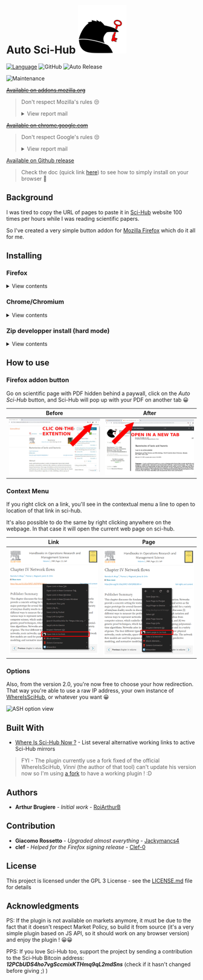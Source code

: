 # Auto Sci-Hub ![Auto Sci-Hub Logo](https://raw.githubusercontent.com/RoiArthurB/Side-Auto_Sci-Hub/master/icons/logo-128.png)

[![Language](https://img.shields.io/badge/language-JavaScript-brightgreen.svg)](https://developer.mozilla.org/en-US/docs/Web/JavaScript)
![GitHub](https://img.shields.io/github/license/RoiArthurB/Side-Auto_Sci-Hub.svg) 
![Auto Release](https://github.com/RoiArthurB/Side-Auto_Sci-Hub/workflows/Auto%20Release/badge.svg)

![Maintenance](https://img.shields.io/maintenance/yes/2021.svg)

[~~Available on addons.mozilla.org~~](https://addons.mozilla.org/en-US/firefox/addon/auto-sci-hub/)

> Don't respect Mozilla's rules 😒
> <details><summary>View report mail</summary>
> Dear contributor,
>
> We received a notification under Mozilla’s Digital Millennium Copyright Act (“DMCA”) and Trademark policy (https://www.mozilla.org/about/legal/report-infringement/) complaining of allegedly infringing activity by you on our service at https://addons.mozilla.org/en-US/firefox/addon/auto-sci-hub. We have removed or disabled access to your add-on identified by the claimant as infringing the claimant's trademark.
>
> The notice included the following report:
>
> From DeVore & DeMarco LLP:
>
> We are litigation counsel for Elsevier Inc., a leading publisher of scientific, engineering, and medical books and journals. Elsevier provides , among other things, the ScienceDirect platform, through which it distributes scientific journal articles in which it holds the copyright. In order to protect its copyright interest in those articles, Elsevier brought a civil action against a number of websites commonly known as "Sci-Hub" and "LibGen" or "Library Genesis" and their respective mirrors which engage in the large-scale infringement of those copyrights. On June 21, 2017, Elsevier obtained a judgement against those websites which, among other things, enjoined the websites, their operators, and anyone acting in concert with them, from infringing Elsevier' s copyrighted works or assisting others in doing so.
>
> We write to inform you of the presence of a number of add-ons for the Firefox web browser which are designed specifically to assist their users in infringing Elsevier 's (and other publisher') copyrights through the websites operated by the defendants in the above-mentioned civil action. We request that these extensions be removed from the Firefox Browser Add-Ons website (addons.mozilla.org) because they (1) violate the DMCA, including Section 1201 (circumvention of copyright protection systems); (2) operate in concert with the defendants in the above-mentioned civil action to violate Elsevier's copyrights in violation of the court 's order enjoining such conduct; and (3) are manifestly in violation of Mozilla's Conditions of Use (https://www.mozilla.om:/enUS/about/legal /acceptable-useD which expressly prohibit, among other things, illegal content and content which violates the copyright or other intellectual property rights of others. We therefore request that the following add-ons be promptly removed.
> </details>

[~~Available on chrome.google.com~~](https://chrome.google.com/webstore/detail/auto-sci-hub/nlogbpfgpkffmombiknfdoogphkimmmd/related?hl=en-US&authuser=0) 

> Don't respect Google's rules 😒
>
> <details><summary>View report mail</summary>
> Dear developer,
> 
> Your Google Chrome item "Auto Sci-Hub" with the ID nlogbpfgpkffmombiknfdoogphkimmmd did not comply with our rules and has been removed from the Chrome Web Store.
> 
> Your item did not comply with the following section of our Program Rules :
> 
> "Content Rules"
> 
> * We do not authorize products or services that facilitate unauthorized access to the content of websites that bypass paywalls.
> 
> 
> Once your item complies with the Chrome Web Store rules, you will be able to request that it be republished on the Chrome Web Store Developer Dashboard. Before publishing it again, we will check if it is compliant.
> 
> Please respond to this email if you have any questions about its content. The Chrome Web Store Developer Support team will contact you to follow up on your request.
> 
> 
> Important Note :
> 
> Repeated or harmful non-compliance with the Chrome Web Store rules can lead to suspension of your developer account or banning from using the Chrome Web Store platform.
> 
> It may also lead to the suspension of related Google services associated with your Google Account.
> 
> 
> Sincerely,
> 
> Chrome Web Store Developer Support
> </details>

[Available on Github release](https://github.com/RoiArthurB/Side-Auto_Sci-Hub/releases/latest)

> Check the doc (quick link [here](https://roiarthurb.github.io/Side-Auto_Sci-Hub/#installing)) to see how to simply install on your browser 🐻

## Background

I was tired to copy the URL of pages to paste it in [Sci-Hub](https://en.wikipedia.org/wiki/Sci-Hub) website 100 times per hours while I was reading scientific papers. 

So I've created a very simple button addon for [Mozilla Firefox](https://www.mozilla.org/en-US/firefox/) which do it all for me.

## Installing

### Firefox

<details>
  <summary>View contents</summary>
  <ol>
    <li>Download the <code>.xpi</code> file from the <a href="https://github.com/RoiArthurB/Side-Auto_Sci-Hub/releases">latest release</a></li>
    <li>Click the <em>Continue to install</em> pop-up button</li>
    <li>Enjoy the plugin <g-emoji class="g-emoji" alias="bear" fallback-src="https://github.githubassets.com/images/icons/emoji/unicode/1f43b.png"><img class="emoji" alt="bear" src="https://github.githubassets.com/images/icons/emoji/unicode/1f43b.png" width="20" height="20"></g-emoji></li>
  </ol>
</details>
  
### Chrome/Chromium

<details>
  <summary>View contents</summary>
  <ol>
    <li>Download the <code>.crx</code> file from the <a href="https://github.com/RoiArthurB/Side-Auto_Sci-Hub/releases">latest release</a></li>
    <li>Open the chrome://extensions/ link</li>
    <li>Enable the <code>Developer Mode</code></li>
    <li>Drag and drop the downloaded crx file in the browser window</li>
    <li>Click the <em>Add extension</em> pop-up button</li>
    <li>Enjoy the plugin <g-emoji class="g-emoji" alias="bear" fallback-src="https://github.githubassets.com/images/icons/emoji/unicode/1f43b.png"><img class="emoji" alt="bear" src="https://github.githubassets.com/images/icons/emoji/unicode/1f43b.png" width="20" height="20"></g-emoji></li>
  </ol>
</details>

### Zip developper install (hard mode)

<details>
  <summary>View contents</summary>
  
  <h4>Firefox</h4>

  <p>Open the debug page on the addon section</p>
  <pre><code>about:debugging#addons</code></pre>
  <blockquote>
    <p>Depending on your version of Firefox, this link may redirect you somewhere else. e.g. Ff 71 =&gt; <code>about:debugging#/runtime/this-firefox</code></p>
  </blockquote>
  <p>From that webpage, press the bug button <strong>Load Temporary Addon-On...</strong> and choose the <em>manifest.json</em>.</p>
  
  <h4>Chrome/Chromium</h4>
  
  <ol>
    <li>Download and extract the latest zip from <a href="https://github.com/RoiArthurB/Side-Auto_Sci-Hub/releases">https://github.com/RoiArthurB/Side-Auto_Sci-Hub/releases</a></li>
    <li>Delete _config.yml from the folder (Chrome doesn't like reading files starting with _ for some reason but this file is for <a href="https://roiarthurb.github.io/Side-Auto_Sci-Hub/" rel="nofollow">the GitHub Pages site</a> so removing it isn't an issue)</li>
    <li>Go to Chrome's extensions page, enable Developer Mode</li>
    <li>Click Load unpacked, and select the extracted zip folder.</li>
  </ol>
  <p>You'll also need to right click the Open in Sci Hub toolbar icon now, click Options, then change the URL to another Sci-Hub mirror because whereisscihub.now.sh is down.</p>
  <p>Also, as written above, the plugin is not (and will never be) on the chrome store because it doesn't respect <a href="https://developer.chrome.com/webstore/program_policies#content_policies" rel="nofollow">it's policy</a></p>
  <blockquote>
    <p>Prohibited Products:</p>
    <p>We don't allow products or services that:</p>
    <ul>
      <li><strong>Facilitate unauthorized access to content on websites, such as circumventing paywalls or login restrictions</strong></li>
      <li>Encourage, facilitate, or enable the unauthorized access, download, or streaming of copyrighted content or media</li>
      <li>Mine cryptocurrency</li>
    </ul>
  </blockquote>
</details>

## How to use

### Firefox addon button

Go on scientific page with PDF hidden behind a paywall, click on the _Auto Sci-Hub_ button, and Sci-Hub will pop up with your PDF on another tab 😀

Before | After
--- | ---
![Before screen](https://raw.githubusercontent.com/RoiArthurB/Side-Auto_Sci-Hub/master/ressources/before.jpg) | ![After screen](https://raw.githubusercontent.com/RoiArthurB/Side-Auto_Sci-Hub/master/ressources/after.jpg)

### Context Menu

If you right click on a link, you'll see in the contextual menu a line to open to location of that link in sci-hub.

It's also possible to do the same by right clicking anywhere on the webpage. In that case it will open the current web page on sci-hub.

Link | Page
--- | ---
![contextual link](https://raw.githubusercontent.com/RoiArthurB/Side-Auto_Sci-Hub/master/ressources/link.png) | ![contextual page](https://raw.githubusercontent.com/RoiArthurB/Side-Auto_Sci-Hub/master/ressources/page.png)

<!-- A huge thanks to @Jackymancs4 for that awesome work ! :D -->

### Options

Also, from the version 2.0, you're now free to choose your how redirection. That way you're able to use a raw IP address, your own instance of [WhereIsSciHub](https://gitlab.com/Flockademic/whereisscihub), or whatever you want 😀

![ASH option view](https://user-images.githubusercontent.com/6759913/73458392-7caa6d80-4375-11ea-96b9-a25a754c6707.png)

## Built With
* [Where Is Sci-Hub Now ?](https://whereisscihub.now.sh/) - List several alternative working links to active Sci-Hub mirrors

> FYI - The plugin currently use a fork fixed of the official WhereIsSciHub, _Vinni_ (the author of that tool) can't update his version now so I'm using [a fork](https://gitlab.com/Flockademic/whereisscihub/-/merge_requests/4) to have a working plugin ! :D 

## Authors

* **Arthur Brugiere** - *Initial work* - [RoiArthurB](https://github.com/RoiArthurB)

## Contribution

* **Giacomo Rossetto** - *Upgraded almost everything* - [Jackymancs4](https://github.com/Jackymancs4)
* **clef** - *Helped for the Firefox signing release* - [Clef-0](https://github.com/Clef-0)

## License

This project is licensed under the GPL 3 License - see the [LICENSE.md](LICENSE.md) file for details

## Acknowledgments

PS: If the plugin is not available on markets anymore, it must be due to the fact that it doesn't respect Market Policy, so build it from source (it's a very simple plugin based on JS API, so it should work on any browser version) and enjoy the plugin ! 😀😀

PPS: If you love Sci-Hub too, support the project by sending a contribution to the Sci-Hub Bitcoin address: ***12PCbUDS4ho7vgSccmixKTHmq9qL2mdSns*** (check if it hasn't changed before giving ;) )

